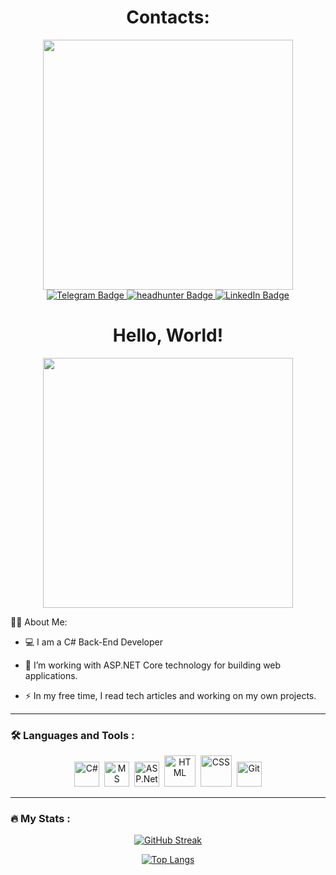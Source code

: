 <div align="center">
  <h1>Contacts:</h1>
  
  <img src="https://media.giphy.com/media/KiXiO1iR3fFhC/giphy-downsized.gif" width="400"/>
</div>
<div id="badges"  align="center">
    <a href="https://t.me/water_god">
    <img src="https://img.shields.io/badge/Telegram-blue?style=for-the-badge&logo=telegram&logoColor=white" alt="Telegram Badge"/>
  </a>
    <a href=https://hh.ru/resume/bb8e3cf1ff09ae719d0039ed1f666f79765257>
    <img src="https://img.shields.io/badge/headhunter-red?style=for-the-badge&logo=headhunter&logoColor=white" alt="headhunter Badge"/>
  </a>
  <a href="your-linkedin-URL">
    <img src="https://img.shields.io/badge/LinkedIn-blue?style=for-the-badge&logo=linkedin&logoColor=white" alt="LinkedIn Badge"/>
  </a>
  <br/><img src="https://komarev.com/ghpvc/?username=DamirSabirov&style=flat-square&color=blue" alt=""/>
<h1>
  Hello, World!
</h1>
</div >
<div id="header" align="center">
  <img src="https://thumbs.gfycat.com/ImpossibleUniqueAfricanfisheagle-max-1mb.gif" width="400"/>
</div>

:man_technologist: About Me: 

- :computer: I am a C# Back-End Developer

- :telescope: I’m working with ASP.NET Core technology for building web applications.

- :zap: In my free time, I read tech articles and working on my own projects.

---
### :hammer_and_wrench: Languages and Tools :
<div id="tools"  align="center">
  <img src="https://cdn.cdnlogo.com/logos/c/27/c.svg" title="C#" alt="C#" height="40"/>&nbsp;
  <img src="https://symbols.getvecta.com/stencil_28/61_sql-database-generic.90b41636a8.svg" title="MS SQL" alt="MS SQL" height="40"/>&nbsp;
  <img src="https://upload.wikimedia.org/wikipedia/commons/thumb/e/ee/.NET_Core_Logo.svg/512px-.NET_Core_Logo.svg.png" title="ASP.Net Core" alt="ASP.Net Core" height="40"/>&nbsp;
  <img src="https://upload.wikimedia.org/wikipedia/commons/thumb/6/61/HTML5_logo_and_wordmark.svg/2048px-HTML5_logo_and_wordmark.svg.png" title="HTML" alt="HTML" height="50"/>&nbsp; 
  <img src="https://upload.wikimedia.org/wikipedia/commons/thumb/d/d5/CSS3_logo_and_wordmark.svg/1452px-CSS3_logo_and_wordmark.svg.png" title="CSS" alt="CSS" height="50"/>&nbsp; 
  <img src="https://upload.wikimedia.org/wikipedia/commons/thumb/e/e0/Git-logo.svg/1280px-Git-logo.svg.png" title="Git" alt="Git" height="40"/>
</div>

---
### :fire: My Stats :

<div id="stats"  align="center">
  
[![GitHub Streak](http://github-readme-streak-stats.herokuapp.com?user=DamirSabirov&theme=highcontrast&hide_border=true&background=0D1117)](https://git.io/streak-stats)
  
[![Top Langs](https://github-readme-stats.vercel.app/api/top-langs/?username=DamirSabirov&hide_border=true&bg_color=0D1117&theme=vision-friendly-dark)](https://github.com/anuraghazra/github-readme-stats)
  
</div>




